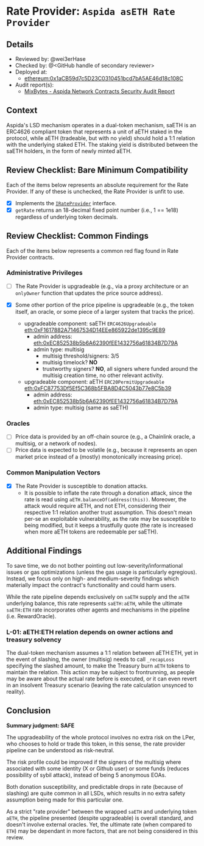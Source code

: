 # Rate Provider: `Aspida asETH Rate Provider`

## Details
- Reviewed by: @wei3erHase
- Checked by: @\<GitHub handle of secondary reviewer\>
- Deployed at:
    - [ethereum:0x1aCB59d7c5D23C0310451bcd7bA5AE46d18c108C](https://etherscan.io/address/0x1aCB59d7c5D23C0310451bcd7bA5AE46d18c108C#code)  
- Audit report(s):
    - [MixBytes - Aspida Network Contracts Security Audit Report](https://github.com/aspidanet/documents/blob/main/audits/Aspida%20Network%20Contracts%20Security%20Audit%20Report.pdf)

## Context
Aspida's LSD mechanism operates in a dual-token mechanism, saETH is an ERC4626 compliant token that represents a unit of aETH staked in the protocol, while aETH (tradeable, but with no yield) should hold a 1:1 relation with the underlying staked ETH. The staking yield is distributed between the saETH holders, in the form of newly minted aETH.

## Review Checklist: Bare Minimum Compatibility
Each of the items below represents an absolute requirement for the Rate Provider. If any of these is unchecked, the Rate Provider is unfit to use.

- [x] Implements the [`IRateProvider`](https://github.com/balancer/balancer-v2-monorepo/blob/bc3b3fee6e13e01d2efe610ed8118fdb74dfc1f2/pkg/interfaces/contracts/pool-utils/IRateProvider.sol) interface.
- [x] `getRate` returns an 18-decimal fixed point number (i.e., 1 == 1e18) regardless of underlying token decimals.

## Review Checklist: Common Findings
Each of the items below represents a common red flag found in Rate Provider contracts.

### Administrative Privileges
- [ ] The Rate Provider is upgradeable (e.g., via a proxy architecture or an `onlyOwner` function that updates the price source address).

- [x] Some other portion of the price pipeline is upgradeable (e.g., the token itself, an oracle, or some piece of a larger system that tracks the price).
    - upgradeable component: saETH `ERC4626Upgradeable` [eth:0xF1617882A71467534D14EEe865922de1395c9E89](https://etherscan.io/address/0xF1617882A71467534D14EEe865922de1395c9E89#code)
        - admin address: [eth:0xEC852538b5b6A62390fEE1432756a61834B7D79A](https://etherscan.io/address/0xEC852538b5b6A62390fEE1432756a61834B7D79A)
        - admin type: multisig
            - multisig threshold/signers: 3/5
            - multisig timelock? **NO**
            - trustworthy signers? **NO**, all signers where funded around the multisig creation time, no other relevant activity.
    - upgradeable component: aETH `ERC20PermitUpgradeable` [eth:0xFC87753Df5Ef5C368b5FBA8D4C5043b77e8C5b39](https://etherscan.io/address/0xFC87753Df5Ef5C368b5FBA8D4C5043b77e8C5b39#code)
        - admin address: [eth:0xEC852538b5b6A62390fEE1432756a61834B7D79A](https://etherscan.io/address/0xEC852538b5b6A62390fEE1432756a61834B7D79A)
        - admin type: multisig (same as saETH)

### Oracles
- [ ] Price data is provided by an off-chain source (e.g., a Chainlink oracle, a multisig, or a network of nodes).
- [ ] Price data is expected to be volatile (e.g., because it represents an open market price instead of a (mostly) monotonically increasing price).

### Common Manipulation Vectors
- [x] The Rate Provider is susceptible to donation attacks.
    - It is possible to inflate the rate through a donation attack, since the rate is read using `aETH.balanceOf(address(this))`. Moreover, the attack would require aETH, and not ETH, considering their respective 1:1 relation another trust assumption. This doesn't mean per-se an exploitable vulnerability, as the rate may be susceptible to being modified, but it keeps a trustfully quote (the rate is increased when more aETH tokens are redeemable per saETH).

## Additional Findings
To save time, we do not bother pointing out low-severity/informational issues or gas optimizations (unless the gas usage is particularly egregious). Instead, we focus only on high- and medium-severity findings which materially impact the contract's functionality and could harm users.

While the rate pipeline depends exclusively on `saETH` supply and the `aETH` underlying balance, this rate represents `saETH:aETH`, while the ultimate `saETH:ETH` rate incorporates other agents and mechanisms in the pipeline (i.e. RewardOracle).

### L-01: aETH:ETH relation depends on owner actions and treasury solvency
The dual-token mechanism assumes a 1:1 relation between aETH:ETH, yet in the event of slashing, the owner (multisig) needs to call `_recapLoss` specifying the slashed amount, to make the Treasury burn `aETH` tokens to maintain the relation. This action may be subject to frontrunning, as people may be aware about the actual rate before is executed, or it can even revert in an insolvent Treasury scenario (leaving the rate calculation unsynced to reality).

## Conclusion
**Summary judgment: SAFE**

The upgradeability of the whole protocol involves no extra risk on the LPer, who chooses to hold or trade this token, in this sense, the rate provider pipeline can be understood as risk-neutral.

The risk profile could be improved if the signers of the multisig where associated with some identity (X or Github user) or some funds (reduces possibility of sybil attack), instead of being 5 anonymous EOAs.

Both donation susceptibility, and predictable drops in rate (because of slashing) are quite common in all LSDs, which results in no extra safety assumption being made for this particular one.

As a strict "rate provider" between the wrapped `saETH` and underlying token `aETH`, the pipeline presented (despite upgradeable) is overall standard, and doesn't involve external oracles. Yet, the ultimate rate (when compared to `ETH`) may be dependant in more factors, that are not being considered in this review.
